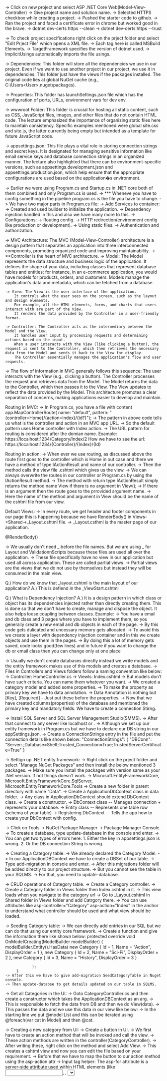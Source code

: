 -> Click on new project and select ASP .NET Core Web(Model-View-Controller)
-> Give project name and solution name.
-> Selected HTTPS checkbox while creating a project.
-> Pushed the starter code to github.
-> Ran the project and faced a certificate error in chrome but worked good in the brave.
	-> dotnet dev-certs https --clean
	-> dotnet dev-certs https --trust

-> To check project specifications right click on the prject folder and select "Edit Prject File" which opens a XML file.
	-> Each tag here is called MSBuild Elements.
	-> TargetFramework specifies the version of dotnet used.
	-> ImplicitUsings automatically imports the file usings.

-> Dependencies: This folder will store all the dependencies we use in our project.
Even if we want to use another project in our project, we use it in dependencies. This folder just have the views if the packages installed.
The original code lies at global NuGet cache (e.g., C:\Users\<User>\.nuget\packages).

-> Properties: This folder has launchSettings.json file which has the configuration of ports, URLs, environment vars for dev env.

-> wwwroot Folder: This folder is crucial for hosting all static content, such as CSS, JavaScript files, images, and other files that do not contain HTML code. The lecture emphasized the importance of organizing static files here to maintain consistency. Specific examples mentioned were global site.css and site.js, the latter currently being empty but intended as a template for future JavaScript code.

-> appsettings.json: This file plays a vital role in storing connection strings and secret keys. It is designated for managing sensitive information like email service keys and database connection strings in an organized manner. The lecture also highlighted that there can be environment-specific versions, such as appsettings.development.json and appsettings.production.json, which help ensure that the appropriate configurations are used based on the application�s environment.

-> Earlier we were using Program.cs and Startup.cs in .NET core both of them combined and only Program.cs is used.
-> *** Wheneve you have to config something in the pipeline program.cs is the file you have to change.
-> We have two major parts in Program.cs file:
	-> Add Services to container:
		-> Created and used builder to initialize the application.
		-> Dependency injection handled in this and also we have many more to this.
	-> Configurations:
		-> Routing config.
		-> HTTP redirection(environment config like production or development).
		-> Using static files.
		-> Authentication and authorization.


-> MVC Architecture: The MVC (Model-View-Controller) architecture is a design pattern that separates an application into three interconnected components, promoting organized code and improving maintainability. 
-> **Controller is the heart of MVC architecture.
	-> Model: The Model represents the data structure and business logic of the application. 
		It defines the shape of your data, including classes that represent database tables and entities; 
		for instance, in an e-commerce application, you would have models for products, orders, and customers. 
		Models manage the application's data and metadata, which can be fetched from a database.

	-> View: The View is the user interface of the application. 
		It controls what the user sees on the screen, such as the layout and design elements. 
		For example, all the HTML elements, forms, and charts that users interact with are part of the View.
		It renders the data provided by the Controller in a user-friendly format.

	-> Controller: The Controller acts as the intermediary between the Model and the View. 
		It handles user input by processing requests and determining actions based on the input. 
		When a user interacts with the View (like clicking a button), the request is sent to the Controller, which then retrieves the necessary data from the Model and sends it back to the View for display.
		The Controller essentially manages the application's flow and user requests.

-> The flow of information in MVC generally follows this sequence:
	The user interacts with the View (e.g., clicking a button).
	The Controller processes the request and retrieves data from the Model.
	The Model returns the data to the Controller, which then passes it to the View.
	The View updates to reflect the data provided by the Model.
	This architecture promotes a clear separation of concerns, making applications easier to develop and maintain.

Routing in MVC:
	-> In Program.cs, you have a file with content
	app.MapControllerRoute(
    name: "default",
    pattern: "{controller=Home}/{action=Index}/{id?}");
	-> The pattern in above code tells us what is the controller and action in an MVC app URL.
	-> So the default pattern uses Home controller with Index action.
	-> The URL pattern for routing is considered after the domian name.
	Example: https://localhost:1234/Category/Index/2
	How we have to see the url: https://localhost:1234/{Controller}/{Index}/{Id}

Routing in action:
	-> When ever we use routing, as discussed above the route first goes to the controller which is Home in out case and there we have a method of type IActionResult
		and name of our controller.
	-> Then the method calls the view file .cshtml which gives us the view.
	-> We can always overwrite the routes in our controller or Program.cs by using the IActionResult method.
	-> The method with return type IActionResult simply returns the method name View if there is no argument in View();
	-> If there is an argument then the route goes to the prrovided argument name.
	-> Here the name of the method and argument in View should be the name of the cshtml file from our view.

Default Views:
	-> In every route, we get header and footer components in our page this is happening because we have RenderBody() in Views->Shared->_Layout.cshtml file.
	-> _Layout.csthml is the master page of our application.
		<div class="container">
			<main role="main" class="pb-3">
				@RenderBody()
			</main>
		</div>

-> We usually don't need _ before the file names. But we are using _ for Layout and ValidationnScripts because these files are used
all over the application.
-> These file specifically have no view in our application but used all across application. These are called partial views.
-> Partial views are the views that we do not use by themselves but instead they will be consumed in the main view.

Q.) How do we know that _layout.cshtml is the main layout of our application?
A.) This is defiend in the _ViewStart.cshtml

Q.) What is Dependency Injection?
A.) It is a design pattern in which class or object has its dependencies injected rather than directly creating them.
This is done so that we don't have to create, manage and dispose the object. It also helps loose coupling between classes.
Example:
	-> You have a email and db class and 3 pages where you have to implement them, so you generally create a new email and db objects in each of the page.
	-> By this code gets dulicated and uncessary memory gets allocated.
	-> To avoid this we create a layer with dependency injection container and in this we create objects and use them in the pages.
	-> By doing this a lot of memory gets saved, code looks good(few lines) and in future if you want to change the db or email class then you can change only at one place
	
-> Usually we don't create databases directly instead we write models and the entity framework makes use of this models and creates a database.
-> Files in Controllers and Views folders follow a naming convention like below:
	-> Controller: HomeController.cs
	-> Viewls: Index.cshtml
-> But models don't have such criteria. You can name them whatever you want.
-> We created a category model and added some properties.
-> To make the property as primary key we have to data annotation.
-> Data Annotation is nothing but [Key], [Required] - Just put these before the properties.
-> Now that we have created columns(properties) of the database and mentioned the primary key and mandatory fields. We have to create a connection Stirng.

-> Install SQL Server and SQL Server Management Studio(SMMS).
-> After that connect to any server like localhost or . 
-> Although we set up our entity framework in Program.cs but we have to declare our DB string in our appSettings.json.
-> Create a ConnectionStrings entry in the file and put the connection details like shown below:
	"ConnectionStrings": {
		"DBConn": "Server:.;Database=Shelf;Trusted_Connection=True;TrustedServerCertificate=True"
	  }

-> Settign up .NET entity framework: 
	-> Right click on the prject folder and select "Manage NuGet Packages" and then install the below mentioned 3 packages.
	-> Make sure you install the packages with version same as your .Net version. If not things doesn't work.
	-> Microsoft.EntityFrameworkCore, Microsoft.EntityFrameworkCore.SqlServer, Microsoft.EntityFrameworkCore.Tools
	-> Create a new folder in parent directory with name "Data".
	-> Create a ApplicationDbContext class in data folder.
	-> Any class in ApplicationDbContext should extend DbContext class.
	-> Create a constructor.
	-> DbContext class -- Manages connection + represents your database.
	-> Entity class	-- Represents one table row (schema of your table)
	-> Registering DbContext -- Tells the app how to create your DbContext with config.

-> Click on Tools -> NuGet Package Manager -> Package Manager Console.
-> To create a database, type update-database in the console and enter.
	-> You can get two types of errors here:
		1. Either the key in appsettings.json is wrong.
		2. Or the DB connection String is wrong.

-> Creating a Category table:
	-> We already declared the Category Model.
	-> In our ApplicationDBContext we have to create a DBSet of our table.
	-> Type add-migration <Any name> in console  and enter.
	-> After this migrations folder will be added directly to our project structure.
	-> But you cannot see the table in your SQLMS.
	-> For that, you need to update-database.

-> CRUD operations of Category table.
	-> Create a Category controller.
	-> Create a Category folder in Views folder then Index.cshtml in it.
	-> This view loads when you navigate to the category url
	-> Go to _Layout.cshtml in Shared folder in Views folder and add Catrgory there.
	-> You can use attributes like asp-controller="Category" asp-action="Index" in the anchor to 
		understand what controller should be used and what view should be loaded.

-> Seeding Category table:
	-> We can directly add entries in our SQL but we can do that using our entity core framework.
	-> Create a function and give the information there like shown below:
		 protected override void OnModelCreating(ModelBuilder modelBuilder)
         {
            modelBuilder.Entity<Category>().HasData(
                new Category { Id = 1, Name = "Action", DisplayOrder = 1 },
                new Category { Id = 2, Name = "Sci-Fi", DisplayOrder = 2 },
                new Category { Id = 3, Name = "History", DisplayOrder = 3 }

                );
		 }
	-> After this we have to give add-migration SeedCategoryTable in Nuget console.
	-> Then update-databse to get details updated on our table in SQLMS.

-> Get all Categories in the UI:
	-> Goto CategoryController.cs and then create a constructor which takes the ApplicationDBContext as an arg.
	-> This is responsible to fetch the data from DB and then we do View(data).
	-> This passes the data and we use this data in our view like below:
	-> In the starting line we put @model List<Category> and this can be iterated using @foreach(var cat in Model)
		and then @cat.<your data>

-> Creating a new category from UI:
	-> Create a button in UI.
	-> We first have to create an action method that will be invoked and call the view.
	-> These action methods are written in the controller(CategoryController).
	-> After writing these, right click on the method and select Add View.
	-> This creates a cshtml view and now you can edit the file based on your requirement.
	-> Before that we have to map the button to our action method using the asp-action attr
-> Input tag helper: The asp-for attribute is a server-side attribute used within HTML elements (like <input>, <label>, <select>, <textarea>) in Razor views in ASP.NET Core.
	Its primary function is to bind an HTML element to a specific property of a model passed to the view.

-> We can use DisplayName Annotation in our Category.cs model to display the required name for the field.

-> To save our data in the DB, we used post form. For that, now we have to goto out category controller and we have create a action method which takes the Category obj as arg and add the obj to the DB and save the changes to db.
	-> _db.Add(obj); _db.SaveChanges()

Server Side Validations:
-> Server-side validation always runs regardless of client-side validation and is essential for security.
-> Model validation happens automatically when a controller action receives a model parameter decorated with validation attributes.
-> You check validation state in the controller using:
	if (!ModelState.IsValid) � means validation failed.
-> Use ModelState.AddModelError to add custom validation errors manually in controller or service logic.
-> ModelState.AddModelError("PropertyName", "Error message") � property-specific error.
-> ModelState.AddModelError(string.Empty, "Error message") � model-level (general) error.
-> After validation fails, return the model and errors back to the view so errors can be displayed.

Server-side validation handles:
-> Complex rules that client-side can�t enforce (e.g., checking database uniqueness).
-> Protects against malicious or disabled client-side validation.
-> Validation attributes like [Required], [Range], etc., run on server during model binding.
-> You can implement custom validation attributes by inheriting from ValidationAttribute and overriding IsValid method.
-> Use TryValidateModel(model) if you want to validate a model manually inside controller or service.
-> To get all errors in code, you can iterate over ModelState.Values and their .Errors collection.


	=============== FLOW =============

1. Create a database model
Create a C# class (e.g., Category.cs) in the Models folder with the required fields:
	public class Category
	{
		public int Id { get; set; }
		public string Name { get; set; }
	}

2. Create a Data folder and ApplicationDbContext
In Data/ApplicationDbContext.cs:
	using Microsoft.EntityFrameworkCore;
	using YourNamespace.Models;

	public class ApplicationDbContext : DbContext
	{
		public ApplicationDbContext(DbContextOptions<ApplicationDbContext> options) : base(options) {}
		public DbSet<Category> Categories { get; set; }
	}

3. Register the DbContext in Program.cs
	builder.Services.AddDbContext<ApplicationDbContext>(options =>
		options.UseSqlServer(builder.Configuration.GetConnectionString("DefaultConnection")));

4. Add a migration
	Add-Migration InitialCreate
This generates the SQL structure for your database based on the model and context.

5. Update the database
	Update-Database
This actually creates the tables in your database.

6. Create CategoryController
Inject the context into the constructor:
	public class CategoryController : Controller
	{
		private readonly ApplicationDbContext _db;
		public CategoryController(ApplicationDbContext db)
		{
			_db = db;
		}
		public IActionResult Index()
		{
			var categories = _db.Categories.ToList();
			return View(categories);
		}
	}
7. Create the View
Create a Views/Category/Index.cshtml view to display the categories.


Client-Side Validation:
-> asp-validation-summary displays validation errors summary in one place.
-> "All" shows all errors (property-level + model-level).
-> "ModelOnly" shows only model-level errors.
-> "None" disables summary display (use field-level errors only).
-> asp-validation-for displays error message for a specific property next to its input field.

Common validation attributes and usage:
-> [Required(ErrorMessage = "Error message")] � field must not be empty.
-> [Range(1, 100, ErrorMessage = "Error message")] � value must be between 1 and 100.
-> [StringLength(50, MinimumLength = 5, ErrorMessage = "Error message")] � string length between min and max.
-> [EmailAddress(ErrorMessage = "Error message")] � validates email format.
-> [RegularExpression("regex", ErrorMessage = "Error message")] � custom pattern validation.
-> [Compare("OtherProperty", ErrorMessage = "Error message")] � compare values of two properties.

Client-side validation requires these scripts:
-> jquery.min.js
-> jquery.validate.min.js
-> jquery.validate.unobtrusive.min.js
-> Model-level errors can be added in controller using:
-> ModelState.AddModelError(string.Empty, "Error message")

These errors are not tied to any specific property.

Tips:
-> Use asp-validation-summary="All" for quick display of all errors.
-> Use asp-validation-for to show error messages near input fields.
-> Include client validation scripts for instant feedback.
-> Validation messages come from the ErrorMessage property of validation attributes.
-> [Required] fails validation if input is empty.
-> [Range] works only on numeric properties.

-> Finding differences between client side and server side validations.
	-> In client side validation, the validations happen even without loading the page.
	-> That means the network call doesn't happen where as in server side validation the call happens and we get the appropriate erroe as a response

-> Edit a category.
	-> When ever we open category page, we are getting the data from category table, 
	but to edit the data we need to fetch the data and again post the data after the change.
	-> So we have to create a [httpPost] for the Category data in controller.
	-> We should also create an edit method so that we can get the specific Id selected by the user.
	-> There are multiple ways to do this:
		-> Category? categoryFromDb = _db.Categories.Find(id);
			-> Find: 
				-> Available on List<T> only.
				-> Returns the first matching element or default if no match found.
				-> Stops after finding the first match.
			Example:
				var result = myList.Find(x => x.Id == 5);
		-> Category? categoryFromDb1 = _db.Categories.FirstOrDefault(u => u.Id == id);
			-> FirstOrDefault
				-> LINQ extension method � works on any IEnumerable<T>.
				-> Returns the first matching element or default if no match found.
				-> Similar to First() but avoids exception on no match.
			Example:
				var result = myList.FirstOrDefault(x => x.Id == 5)
		-> Category? categoryFromDb2 = _db.Categories.Where(u => u.Id == id).FirstOrDefault();
			-> Where
				-> LINQ extension method � works on any IEnumerable<T>.
				-> Returns all matching elements as an IEnumerable<T>.
				-> Use .ToList() or .ToArray() to execute and store results.
			Example:
				var results = myList.Where(x => x.Id > 5).ToList();

-> To create toast notification we have to make use of TempData in our controller.
-> The message on tempdata holds until the next render. That means if you refresh the page. the data goes way.


===================== Razor pages ====================
-> Razor pages are often recommended for new, simpler, page-driven applications or when migrating from traditional web forms, due to their ease of use and rapid development capabilities.
-> This is easy to implement and can be used for smaller pages.
-> We don't have traditional Model, View and Controller folders here. We just have the Pages folder.
-> The routing follows the file system structure of the /Pages folder.
-> Each file in pages folder is tied to its respective .cshtml file. For example, We have Index.cshtml file tied to Index.cshtml.cs file.
-> Create models folder:
		-> This is important because we have to create table for our database.
-> Create data folder to create and store Entity Freamework DBContext class. 
-> More of this info can be found in readme file of razor pages project in github.
============ Completed razor pages ==========

N-tier architecture
-> To implement this right click on the solution and select Add -> new project and select class library.
-> Similarly create DataAcess project for DB operations and Models project for all Model code.
-> Utility project for all the common code.
-> Shelfspace project will now left with Controllers and Views.
-> If your migrations are corrupt and everything needs to reset then we can delete the migraations folder.
-> Go to the package manager console and then type add-migration <name>
-> Make sure you're in the correct project folder.
-> Then update-databse

Repository pattern
-> We use this pattern to reduce the tight coupling between the DataAccess layer and database.
-> So if in future we move to other database our DB functions peroperly without any issues.
-> Create a folder named Repository which has another folder called as IRepository-> IRepository.cs(Interface).
-> IRepository is an interface of type T. Where T is class
-> We extend class T because we can use it with Category, Product and other controllers/classes.
-> So, this interface has methods to perform all the CRUD ops.

-> Implement a repository interface within a software development setting. 
-> The focus is on creating a public class that implements the IRepository interface and emphasizes the use of generics, allowing the class to work with different entity types.
-> DbContext Setup: A private read-only application dbContext is configured for dependency injection.
-> Generic Types: The use of generic types allows for direct access to the dbSet, facilitating operations like adding entities to the database.
-> Method Implementations: The lecture covers crucial methods like Get, GetAll, and Remove:
-> Get: Demonstrates using a Where condition to filter results and retrieving a single entity with FirstOrDefault.
-> GetAll: Returns all records from the dbSet as a list.
-> Remove: Introduces the Remove and RemoveRange methods to delete single and multiple entities.
-> This shows the significance of clean code practices and effective generics usage in repository design, leading to a robust implementation of the repository interface.

-> Introduction of ICategoryRepository: The need for this new interface is highlighted, as it extends the existing IRepository interface to handle operations specific to the category model.
-> Inheritance of Base Functionality: Implementing ICategoryRepository allows it to inherit fundamental methods from IRepository, ensuring consistency in data manipulation.
-> Core Methods: The lecture covers essential methods like update and save, which are necessary for modifying and persisting category data effectively.
-> Final Structure: The structure of the ICategoryRepository interface is outlined, emphasizing its role in combining inherited methods from IRepository with category-specific functionalities.
-> Public Class Creation: The need for a public class that implements the ICategoryRepository interface is established, leveraging functionality from a generic repository to minimize code redundancy.
-> Key Methods: The class will include essential methods such as add, get, get all, remove, and remove range, which are predefined in the generic repository.
-> Dependency Injection: An issue regarding the required parameter 'DB' for the category repository is addressed. The instructor emphasizes the significance of dependency injection in enabling automatic provision of the application DB context upon object creation.
-> Constructor Addition: To facilitate passing the application DB context, the instructor suggests incorporating a constructor into the category repository class.
-> Saving and Updating: The lecture concludes with an overview of methods for saving and updating categories, highlighting the use of the underscore db object to handle changes effectively.

-> We have to use our CategoryRepository instead of ApplicationDbContext in our controller.
-> When we do that we have to check whether all our implementations are correct or not and then
change the methods according to out Interface(ICategoryRepository).
-> As we are using our ICategoryRepository through dependency injection we have to register that in our container which is in Program.cs
-> For now we use scoped lifetime for this service.

-> To change the Database, just go to the appsettings.json and update the connection string then in console
type update-database. By this, your new DB gets seeded with the default data as we have migrations folder.

-> Unit of Work is like a “manager” for your repositories — it coordinates them and ensures all changes are saved in one go. It centralizes database commits and keeps your code cleaner, safer, and easier to maintain.
Unit of Work Pattern – Documentation & Explanation
📌 Concept:

Unit of Work is a design pattern that acts as a single point of coordination for database operations performed through multiple repositories.

It helps to group multiple changes together into one transaction — meaning all operations either succeed together or fail together.

Think of it as a "manager" that keeps track of everything you want to do with the database and then saves all changes at once.

✅ Why We Use It:

To avoid calling SaveChanges() multiple times in different places.

To ensure data consistency by committing all changes in one transaction.

To reduce duplication and make code more organized by providing a single place to manage repository instances and database saves.

🛠️ Steps to Implement Unit of Work

Create an Interface – Define the contract for the Unit of Work.

Add Repository Properties – Expose repositories (like ICategoryRepository) through this interface.

Implement the Interface in a Class – Instantiate the repositories and provide a Save() method that commits all changes.

Use It in Controllers/Services – Access repositories and call Save() only once at the end.

📁 1. Define the Interface
public interface IUnitOfWork
{
    // Expose all repository interfaces here
    ICategoryRepository Category { get; }

    // Commits all changes made through the repositories
    void Save();
}


✅ Explanation:

ICategoryRepository Category { get; } → Property that exposes the Category repository.

void Save(); → Method that will be responsible for committing all changes to the database.

📁 2. Implement the Unit of Work Class
public class UnitOfWork : IUnitOfWork
{
    private readonly ApplicationDBContext _db;
    public ICategoryRepository Category { get; private set; }
    public UnitOfWork(ApplicationDBContext db)
    {
        _db = db;
        Category = new CategoryRepository(_db);
    }
    public void Save()
    {
        _db.SaveChanges();
    }
}
Explanation of Each Part:
	-> private readonly ApplicationDBContext _db;
		A single DbContext instance shared by all repositories so they participate in the same transaction.
	-> public ICategoryRepository Category { get; private set; }
		Provides access to the Category repository. Other repositories (like IProductRepository, IOrderRepository, etc.) would be added similarly.
	-> public UnitOfWork(ApplicationDBContext db)
		Injects the database context and initializes repositories with it.
	-> public void Save()
		Commits all changes made through any repository in this unit of work. Under the hood, this just calls _db.SaveChanges() once.

 Example Usage in a Controller
public class CategoryController : Controller
{
    private readonly IUnitOfWork _unitOfWork;
    {
        _unitOfWork = unitOfWork;
    }
    public IActionResult Create(Category category)
    {
        _unitOfWork.Category.Add(category);
        _unitOfWork.Save();
        return RedirectToAction("Index");
    }
}
 Explanation:
	-> _unitOfWork.Category.Add(category) → Adds a category through the repository.
	-> _unitOfWork.Save() → Saves all changes to the database in one transaction.

-> The main benifit of this is we can just use Unit of Work Interface whenever required.

-> In .NET, "areas" are a way to partition an application into smaller sections, creating a more organized structure, especially for large projects.
This hierarchy helps in managing different parts of an application separately, facilitating better organization of code and resources.
-> For example, you can create areas to differentiate between a customer-facing website and an admin panel. 
When you add an area to your project, it typically includes its own folders for controllers, models, and views under a dedicated "Areas" folder.

-> To add an area in a .NET MVC application, you would:
-> Right-click on the project in the Solution Explorer.
-> Select "Add," then choose "New Scaffolded Item."
-> From the options, select "MVC Area" and provide a name for the area, such as "Admin" or "Customer."
-> Once added, .NET structures the project to contain separate folders for that area, improving clarity in routing and functionality.
This makes it easier for developers to maintain and scale the project as it grows.

-> Areas in .NET help organize projects into distinct sections, like an admin panel and a customer-facing website.
-> The process of adding areas involves right-clicking the project and selecting "Add" → "New Scaffolded Item" → "MVC Area," followed by naming the area (e.g., 'admin' or 'customer').
-> Upon creating areas, a new 'Areas' folder is generated containing subfolders for each area, including controllers, models, and views.
-> Updating the routing configuration is crucial, which involves modifying the program.cs file to include area routing.
-> Controllers should be moved to their respective area folders, ensuring namespaces are updated accordingly.
-> The area attribute is used to specify which area a controller belongs to, enhancing code organization.
-> Common issues, such as missing views after moving controllers, are addressed, emphasizing the need to relocate views to the corresponding area folders.
-> View imports and view start files need to be updated after structuring areas.
-> Correct routing must be ensured by specifying the area in routing definitions, improving navigation and code organization for better management and scalability.

Creating and seeding products table:
-> Create a model with all the required fields.
-> Create the DbSet and Add the seed data into products table.
-> Then open package manager console and type add-migration SeedProducts.
-> If the build is successful then you can see the entry in the Migrations folder.
-> Now type update-database to reflect these changes to our database.

Working with products table in repository pattern.
-> Create ProductRepository.cs and IProductRepository.cs interface. Change them by taking reference from the Categories repository.
-> Now add them to UnitOfWork.
-> After this, create ProductController and CRUD view pages.
-> After all this make changes to your layout page to show the products entry in content management System.
-> In _Layout.cshtml we have a asp controller attribute which links our product to main layout.

Adding a foreign key(CategoryId) to the products table.
-> We use data annotations for declaring the primary key and foreign keys.
-> For primary key you can just put the [Key] attribute.
-> For foreign key you can do it like below:
		public int CategoryId {  get; set; }
        [ForeignKey("CategoryId")]
        public Category Category { get; set; }
-> Then apply-migration and update-database ofr the changes to reflect.

Projections in EF Core:
-> Projection means fetching the columns which you want. We can do that using EF Core.
-> Code for projection: 
		IEnumerable<SelectListItem> cats= _unitOfWork.Category.GetAll().Select(u => new SelectListItem
            {
                Text = u.Name,
                Value = u.Id.ToString(),
            });
-> To consume this data in our view we use asp-items="ViewBag.CategoryList" in our select tag.
-> View() → A controller method that returns a view (HTML page) to the browser and can pass a strongly-typed model to the view for rendering structured data; scope is limited to the current request.
-> ViewData → A dictionary (ViewDataDictionary) used to pass small, temporary data from controller to view during the current request; requires casting for complex types and uses string keys.
-> ViewBag → A dynamic property built on top of ViewData, used to pass small, temporary data from controller to view in the current request without casting; cleaner syntax but runtime-checked.
-> TempData → A dictionary (TempDataDictionary) used to pass data from one request to another (e.g., across redirects); data persists until read, ideal for messages like “Record saved successfully.”

-> Some packages might ask you to install them but you can use framework reference tag like below:
  <FrameworkReference Include="Microsoft.AspNetCore.App" />
-> <FrameworkReference> tells your project to use a shared .NET framework already installed on your machine (like ASP.NET Core or Windows Desktop), 
so you can access its libraries without downloading individual NuGet packages, reducing project size and ensuring runtime compatibility.

ViewData: This is used to send the data from your controller to view. Usually our controller is tied to one view(which means only one model shares the data to view).
-> This is not type safe.
ViewBag: This is built on top of ViewData which works same as ViewData but with in built type casting.

-> Both of them are used to share small data but in real life scenarios you're expected to share data objects from 
multiple models to a single view.
-> In this case, we use ViewModel. Which means model for a specific view.
-> view models are models that are specifically designed for a view. And the advantage that we get because of that is that
a view will be strongly typed to one model. And because of that view models are also known as strongly typed views.
-> To implement file upload, we can change the type of the input to file and enctype="multipart/form-data" attribute for the form tag.
-> Instead of having a separate files for create and update, we can just have upsert which can handle both(Update + Insert).

-> To use rich text editor we are using tinymce. So we are using CDN link in _Layout.cshtml and then we include the code given in official docs
in out scripts sections and the editor automatically applies to the textarea tag of that page.

Storing Images:
-> We have to accept all the images and then store them. For storing the images the perfect location is wwwroot/Images/Products.
-> We put file upload option in the form and then we have to receive that image and then store it in above location.
-> For storing images we have a inbuilt functionality which uses IWebHostEnvironment.
-> While storing this we have to assign a new name for the image(To avoid same file names from multiple users). So for that reason, we can use guid. Guid stands for Global Unique Identifier.
-> This assigns a unique value for our file. But we also need to store the image in the format uploaded by the user. For this we extract the extension
from the original name and use it for our guid.

-> The reson behind updating our db in ProductRepository.cs is because we can edit 
the update logic according to out needs.
-> For example, when we update just a title even then we are sending the whole data to the controller 
and it is then updated in the database. 
-> Instead of that we can take only required property and update it separately from the ProductRepository.cs

Foreign Table entry population:
-> We have to populate the category name in to our products page. For that we have category Id and we are poplulating the Id.
-> But to fetch the category name form the categoryId we have to get the name from the cats table.
-> In product controller we are getting all the products data and sending it to the view. 
-> Now, we need to include the productname also. For that we have to change the getAll function.
-> Later, we also need to do the same changes for the get function aswell.

DataTables API:
-> Instead of implementing searching,sorting, filtering and pagination. We can make use of third party API called as
DataTables.
